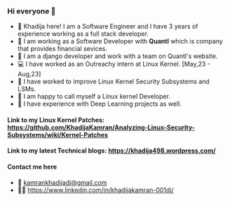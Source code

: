 ### Hi everyone 👋

- 🔭 Khadija here! I am a Software Engineer and I have 3 years of experience working as a full stack developer.
- 👩 I am working as a Software Developer with **Quantl** which is company that provides financial sevices.
- 🎇 I am a django developer and work with a team on Quantl's website.
- 💻 I have worked as an Outreachy intern at Linux Kernel. [May,23 - Aug,23]
- 🌱 I have worked to improve Linux Kernel Security Subsystems and LSMs.
- 🤩 I am happy to call myself a Linux kernel Developer.
- 👾 I have experience with Deep Learning projects as well.

#### Link to my Linux Kernel Patches: https://github.com/KhadijaKamran/Analyzing-Linux-Security-Subsystems/wiki/Kernel-Patches

#### Link to my latest Technical blogs: https://khadija498.wordpress.com/
#### Contact me here
 - 📧 kamrankhadijadj@gmail.com
 - 💁‍♀️ https://www.linkedin.com/in/khadijakamran-001dj/
